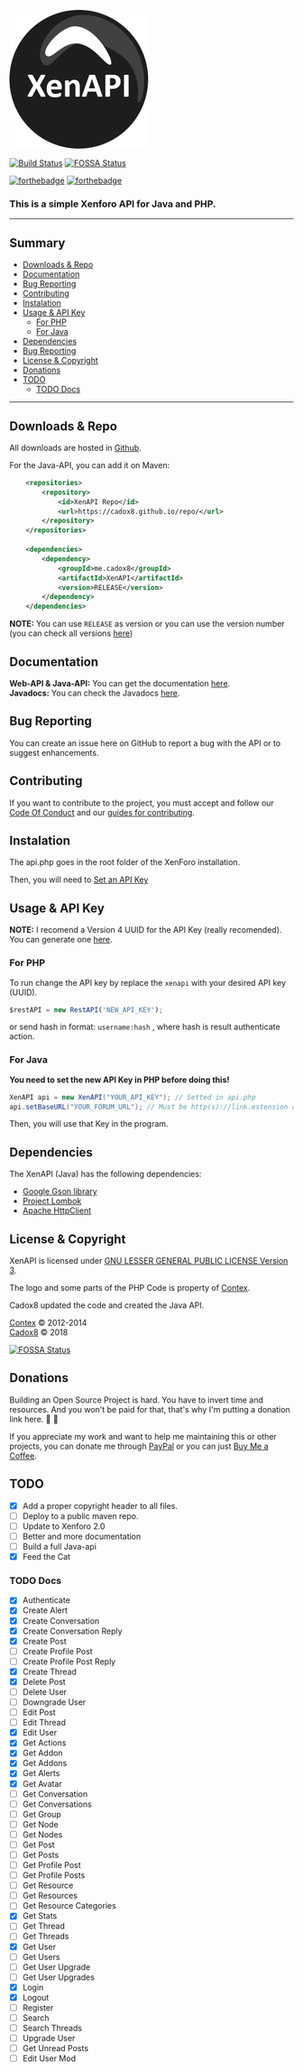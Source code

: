 ![Logo](docs/img/logo.png)

[![Build Status](https://travis-ci.org/cadox8/XenAPI.svg?branch=master)](https://travis-ci.org/cadox8/XenAPI)
[![FOSSA Status](https://app.fossa.io/api/projects/git%2Bgithub.com%2Fcadox8%2FXenAPI.svg?type=small)](https://app.fossa.io/projects/git%2Bgithub.com%2Fcadox8%2FXenAPI?ref=badge_small)

[![forthebadge](https://forthebadge.com/images/badges/built-with-love.svg)](https://forthebadge.com)
[![forthebadge](https://forthebadge.com/images/badges/powered-by-oxygen.svg)](https://forthebadge.com)

### This is a simple Xenforo API for Java and PHP.
-----

## Summary
* [Downloads & Repo](#downloads--repo)
* [Documentation](#documentation)
* [Bug Reporting](#bug-reporting)
* [Contributing](#contributing)
* [Instalation](#installation)
* [Usage & API Key](#usage--api-key)
  - [For PHP](#for-php)
  - [For Java](#for-java)
* [Dependencies](#dependencies)
* [Bug Reporting](#bug-reporting)
* [License & Copyright](#license--copyright)
* [Donations](#donations)
* [TODO](#todo)
  - [TODO Docs](#todo-docs)
-----

## Downloads & Repo
All downloads are hosted in [Github](https://github.com/cadox8/XenAPI/releases).

For the Java-API, you can add it on Maven:

```xml
    <repositories>
        <repository>
            <id>XenAPI Repo</id>
            <url>https://cadox8.github.io/repo/</url>
        </repository>
    </repositories>

    <dependencies>
        <dependency>
            <groupId>me.cadox8</groupId>
            <artifactId>XenAPI</artifactId>
            <version>RELEASE</version>
        </dependency>
    </dependencies>
```

**NOTE:** You can use ``RELEASE`` as version or you can use the version number (you can check all versions [here](https://github.com/cadox8/XenAPI/releases))

## Documentation
**Web-API & Java-API:** You can get the documentation [here](https://cadox8.github.io/XenAPI).<br>
**Javadocs:** You can check the Javadocs [here](https://cadox8.github.io/XenAPI/javadocs).

## Bug Reporting
You can create an issue here on GitHub to report a bug with the API or to suggest enhancements.

## Contributing
If you want to contribute to the project, you must accept and follow our [Code Of Conduct](CODE_OF_CONDUCT.md) and our [guides for contributing](CONTRIBUTING.md).

## Instalation
The api.php goes in the root folder of the XenForo installation.

Then, you will need to [Set an API Key](#usage--api-key)

## Usage & API Key

**NOTE:** I recomend a Version 4 UUID for the API Key (really recomended). You can generate one [here](https://www.uuidgenerator.net).

### For PHP
To run change the API key by replace the ``xenapi`` with your desired API key (UUID).
```javascript
$restAPI = new RestAPI('NEW_API_KEY');
```

or send hash in format: ``username:hash`` , where hash is result authenticate action.

### For Java
**You need to set the new API Key in PHP before doing this!**

```java
XenAPI api = new XenAPI("YOUR_API_KEY"); // Setted in api.php
api.setBaseURL("YOUR_FORUM_URL"); // Must be http(s)://link.extension or http(s)://ip
```

Then, you will use that Key in the program.

## Dependencies
The XenAPI (Java) has the following dependencies:
* [Google Gson library](https://mvnrepository.com/artifact/com.google.code.gson/gson)
* [Project Lombok](https://projectlombok.org)
* [Apache HttpClient](https://hc.apache.org)

## License & Copyright
XenAPI is licensed under [GNU LESSER GENERAL PUBLIC LICENSE Version 3](LICENSE.txt).

The logo and some parts of the PHP Code is property of [Contex](https://github.com/Contex/XenAPI).

Cadox8 updated the code and created the Java API.

[Contex](https://github.com/Contex) © 2012-2014<br>
[Cadox8](https://cadox8.github.io) © 2018


[![FOSSA Status](https://app.fossa.io/api/projects/git%2Bgithub.com%2Fcadox8%2FXenAPI.svg?type=large)](https://app.fossa.io/projects/git%2Bgithub.com%2Fcadox8%2FXenAPI?ref=badge_large)

## Donations
Building an Open Source Project is hard. You have to invert time and resources. And you won't be paid for that, that's why I'm putting a donation link here. :money_with_wings: :money_with_wings:

If you appreciate my work and want to help me maintaining this or other projects, you can donate me through [PayPal](https://paypal.me/Cadox8) or you can just [Buy Me a Coffee](https://ko-fi.com/devcadox).

## TODO
* [x] Add a proper copyright header to all files.
* [ ] Deploy to a public maven repo.
* [ ] Update to Xenforo 2.0
* [ ] Better and more documentation
* [ ] Build a full Java-api
* [x] Feed the Cat

### TODO Docs
* [x] Authenticate
* [x] Create Alert
* [x] Create Conversation
* [x] Create Conversation Reply
* [x] Create Post
* [ ] Create Profile Post
* [ ] Create Profile Post Reply
* [x] Create Thread
* [x] Delete Post
* [ ] Delete User
* [ ] Downgrade User
* [ ] Edit Post
* [ ] Edit Thread
* [x] Edit User
* [x] Get Actions
* [x] Get Addon
* [x] Get Addons
* [x] Get Alerts
* [x] Get Avatar
* [ ] Get Conversation
* [ ] Get Conversations
* [ ] Get Group
* [ ] Get Node
* [ ] Get Nodes
* [ ] Get Post
* [ ] Get Posts
* [ ] Get Profile Post
* [ ] Get Profile Posts
* [ ] Get Resource
* [ ] Get Resources
* [ ] Get Resource Categories
* [x] Get Stats
* [ ] Get Thread
* [ ] Get Threads
* [x] Get User
* [ ] Get Users
* [ ] Get User Upgrade
* [ ] Get User Upgrades
* [x] Login
* [x] Logout
* [ ] Register
* [ ] Search
* [ ] Search Threads
* [ ] Upgrade User
* [ ] Get Unread Posts
* [ ] Edit User Mod
